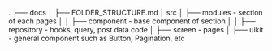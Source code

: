 .
├── docs
│ ├── FOLDER_STRUCTURE.md
│ src
│ ├── modules - section of each pages
│ │ ├── component - base component of section
│ │ ├── repository - hooks, query, post data code
│ ├── screen - pages
│ ├── uikit - general component such as Button, Pagination, etc
